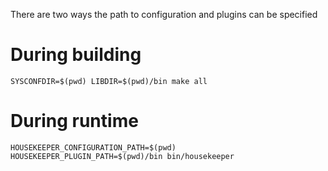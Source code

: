 There are two ways the path to configuration and plugins can be specified

# During building
```
SYSCONFDIR=$(pwd) LIBDIR=$(pwd)/bin make all
```

# During runtime
```
HOUSEKEEPER_CONFIGURATION_PATH=$(pwd) HOUSEKEEPER_PLUGIN_PATH=$(pwd)/bin bin/housekeeper
```